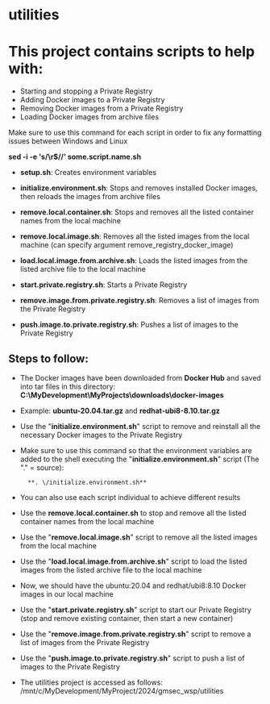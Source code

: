 # utilities

# This project contains scripts to help with:

- Starting and stopping a Private Registry
- Adding Docker images to a Private Registry
- Removing Docker images from a Private Registry
- Loading Docker images from archive files

Make sure to use this command for each script in order to fix any formatting issues between Windows and Linux

**sed -i -e 's/\r$//' some.script.name.sh**

- **setup.sh**: Creates environment variables

- **initialize.environment.sh**: Stops and removes installed Docker images, then reloads the images from archive files

- **remove.local.container.sh**: Stops and removes all the listed container names from the local machine

- **remove.local.image.sh**: Removes all the listed images from the local machine (can specify argument remove_registry_docker_image)

- **load.local.image.from.archive.sh**: Loads the listed images from the listed archive file to the local machine

- **start.private.registry.sh**: Starts a Private Registry

- **remove.image.from.private.registry.sh**: Removes a list of images from the Private Registry

- **push.image.to.private.registry.sh**: Pushes a list of images to the Private Registry

## Steps to follow:

- The Docker images have been downloaded from **Docker Hub** and saved into tar files in this directory: **C:\MyDevelopment\MyProjects\downloads\docker-images**

- Example: **ubuntu-20.04.tar.gz** and **redhat-ubi8-8.10.tar.gz**

- Use the "**initialize.environment.sh**" script to remove and reinstall all the necessary Docker images to the Private Registry

- Make sure to use this command so that the environment variables are added to the shell executing the "**initialize.environment.sh**" script (The "." = source):

        **. \/initialize.environment.sh**

- You can also use each script individual to achieve different results

- Use the **remove.local.container.sh** to stop and remove all the listed container names from the local machine

- Use the "**remove.local.image.sh**" script to remove all the listed images from the local machine

- Use the "**load.local.image.from.archive.sh**" script to load the listed images from the listed archive file to the local machine

- Now, we should have the ubuntu:20.04 and redhat/ubi8:8.10 Docker images in our local machine

- Use the "**start.private.registry.sh**" script to start our Private Registry (stop and remove existing container, then start a new container)

- Use the "**remove.image.from.private.registry.sh**" script to remove a list of images from the Private Registry

- Use the "**push.image.to.private.registry.sh**" script to push a list of images to the Private Registry

- The utilities project is accessed as follows: /mnt/c/MyDevelopment/MyProject/2024/gmsec_wsp/utilities
